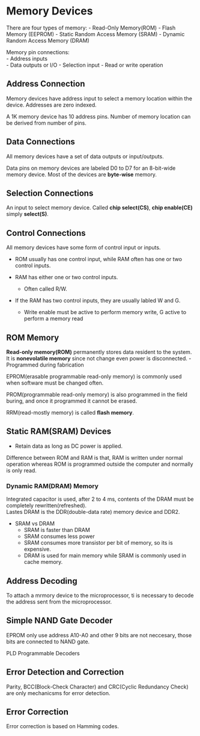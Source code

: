 # Memory Devices
There are four types of memory:
    - Read-Only Memory(ROM)
    - Flash Memory (EEPROM)
    - Static Random Access Memory (SRAM)
    - Dynamic Random Access Memory (DRAM)

Memory pin connections:  
    - Address inputs    
    - Data outputs or I/O
    - Selection input
    - Read or write operation


## Address Connection
Memory devices have address input to select a memory location within the device. Addresses are zero indexed.  

A 1K memory device has 10 address pins. Number of memory location can be derived from number of pins. 


## Data Connections
All memory devices have a set of data outputs or input/outputs.

Data pins on memory devices are labeled D0 to D7 for an 8-bit-wide memory device. Most of the devices are **byte-wise** memory.

## Selection Connections
An input to select memory device. Called **chip select(CS)**, **chip enable(CE)** simply **select(S)**.


## Control Connections
All memory devices have some form of control input or inputs.
- ROM usually has one control input, while RAM often has one or two control inputs.

- RAM has either one or two control inputs.
    * Often called R/W.

- If the RAM has two control inputs, they are usually labled W and G.
    * Write enable must be active to perform memory write, G active to perform a memory read

## ROM Memory
**Read-only memory(ROM)** permanently stores data resident to the system. It is **nonevolatile memory** since not change even power is disconnected.
    - Programmed during fabrication

EPROM(erasable programmable read-only memory) is commonly used when software must be changed often.

PROM(programmable read-only memory) is also programmed in the field buring, and once it programmed it cannot be erased.


RRM(read-mostly memory) is called **flash memory**.

## Static RAM(SRAM) Devices
- Retain data as long as DC power is applied.

Difference between ROM and RAM is that, RAM is written under normal operation whereas ROM is programmed outside the computer and normally is only read.

### Dynamic RAM(DRAM) Memory
Integrated capacitor is used, after 2 to 4 ms, contents of the DRAM must be completely rewritten(refreshed).  
Lastes DRAM is the DDR(double-data rate) memory device and DDR2.

- SRAM vs DRAM
    * SRAM is faster than DRAM
    * SRAM  consumes less power
    * SRAM consumes more transistor per bit of memory, so its is expensive.
    * DRAM is used for main memory while SRAM is commonly used in cache memory. 


## Address Decoding
To attach a mrmory device to the microprocessor, ti is necessary to decode the address sent from the microprocessor.

## Simple NAND Gate Decoder
EPROM only use address A10-A0 and other 9 bits are not neccesary, those bits are connected to NAND gate.

PLD Programmable Decoders

## Error Detection and Correction
Parity, BCC(Block-Check Character) and CRC(Cyclic Redundancy Check) are only mechanicsms for error detection.

## Error Correction
Error correction is based on Hamming codes.
